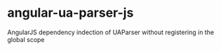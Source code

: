 # angular-ua-parser-js
AngularJS dependency indection of UAParser without registering in the global scope
